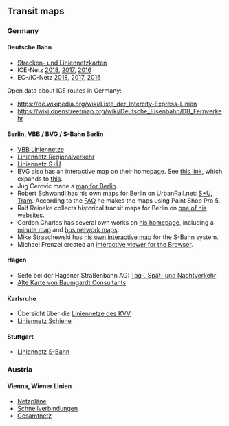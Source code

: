 ## Transit maps

### Germany

#### Deutsche Bahn

* [Strecken- und Liniennetzkarten](https://www.bahn.de/p/view/service/fahrplaene/streckennetz.shtml)
* ICE-Netz
  [2018](https://www.bahn.de/p/view/mdb/bahnintern/fahrplan_und_buchung/reiseauskunftsmedien/fahrplanmedien-download/mdb_263334_ice_liniennetz_v2_2018.pdf),
  [2017](https://www.bahn.de/p/view/mdb/bahnintern/fahrplan_und_buchung/reiseauskunftsmedien/fahrplanmedien-download/2017/mdb_241654_ice_liniennetz_2017_v2.pdf),
  [2016](https://www.bahn.de/p/view/mdb/bahnintern/fahrplan_und_buchung/reiseauskunftsmedien/fahrplanmedien-download/2016/mdb_228121_583_ice_liniennetz_2016_v2.pdf)
* EC-/IC-Netz
  [2018](https://www.bahn.de/p/view/mdb/bahnintern/fahrplan_und_buchung/reiseauskunftsmedien/fahrplanmedien-download/mdb_263335_icec_liniennetz_2018.pdf),
  [2017](https://www.bahn.de/p/view/mdb/bahnintern/fahrplan_und_buchung/reiseauskunftsmedien/fahrplanmedien-download/2017/mdb_241655_icec_liniennetz_2017-v3.pdf),
  [2016](https://www.bahn.de/p/view/mdb/bahnintern/fahrplan_und_buchung/reiseauskunftsmedien/fahrplanmedien-download/2016/mdb_228122_583_icec_liniennetz_2016_v3.pdf)

Open data about ICE routes in Germany:
* <https://de.wikipedia.org/wiki/Liste_der_Intercity-Express-Linien>
* <https://wiki.openstreetmap.org/wiki/Deutsche_Eisenbahn/DB_Fernverkehr>

#### Berlin, VBB / BVG / S-Bahn Berlin

* [VBB Liniennetze](http://www.vbb.de/de/article/fahrplan/liniennetze/liniennetze/897.html)
* [Liniennetz Regionalverkehr](http://images.vbb.de/assets/downloads/file/475128.pdf)
* [Liniennetz S+U](http://images.vbb.de/assets/downloads/file/277042.pdf)
* BVG also has an interactive map on their homepage. See
  [this link](https://www.bvg.de/de/Fahrinfo/Liniennetz),
  which expands to
  [this](https://fahrinfo.bvg.de/Fahrinfo/bin/query.bin/dn?ujm=1&MapLayer=NETWORK).
* Jug Cerovic made a [map for Berlin](http://www.inat.fr/metro/berlin/).
* Robert Schwandl has his own maps for Berlin on UrbanRail.net:
  [S+U](http://www.urbanrail.net/eu/de/b/berlin.htm),
  [Tram](http://www.urbanrail.net/eu/de/b/tram/berlin-tram.htm).
  According to the [FAQ](http://www.urbanrail.net/about.htm) he makes the maps using Paint Shop Pro 5.
* Ralf Reineke collects historical transit maps for Berlin on
  [one of his websites](http://hauptstrasse83f.de/liniennetz/alte-netzspinnen/).
* Gordon Charles has several own works on
  [his homepage](http://www.berlinfahrplan.de/), including a
  [minute map](http://www.berlinfahrplan.de/minnetz.htm)
  and [bus network maps](http://www.berlinfahrplan.de/busnetz.htm).
* Mike Straschewski has
  [his own interactive map](http://www.stadtschnellbahn-berlin.de/strecken/index.php)
  for the S-Bahn system.
* Michael Frenzel created an [interactive viewer for the
  Browser](http://berliner-linien.de/BL/index.html).

#### Hagen

* Seite bei der Hagener Straßenbahn AG: [Tag-, Spät- und
  Nachtverkehr](http://www.strassenbahn-hagen.de/fahrplaene-strecken/liniennetzplaene-tag-spaet-und-nachtverkehr.html)
* [Alte Karte von Baumgardt
  Consultants](http://web.archive.org/web/20091007052422/http://www.strassenbahn-hagen.de:80/download/Screen_LNP_Hagen.pdf)

#### Karlsruhe

* Übersicht über die [Liniennetze des KVV](https://www.kvv.de/liniennetz.html)
* [Liniennetz
  Schiene](https://www.kvv.de/fileadmin/user_upload/kvv/Bilder/liniennetz/KVV-Liniennetzplan_Schiene.jpg)

#### Stuttgart

* [Liniennetz
  S-Bahn](https://www.s-bahn-stuttgart.de/resource/blob/663012/f99c133b0315e775b1a8daa1cee2b63a/Liniennetzplan-data.pdf)

### Austria

#### Vienna, Wiener Linien

* [Netzpläne](https://www.wienerlinien.at/eportal3/ep/channelView.do/pageTypeId/66526/channelId/-47187)
* [Schnellverbindungen](https://www.wienerlinien.at/media/files/2017/svp-2017_217934.pdf)
* [Gesamtnetz](https://www.wienerlinien.at/media/files/2017/gesamtnetzplan-wien_220628.pdf)
